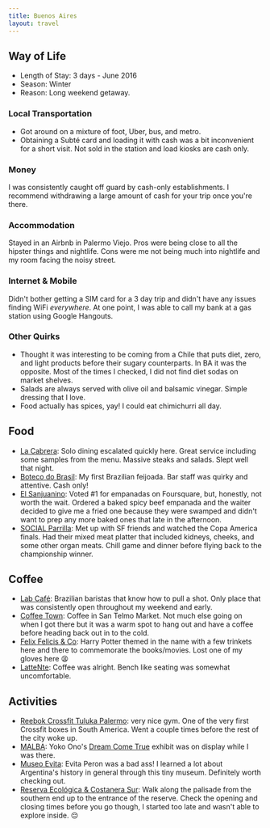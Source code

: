 ```yaml
---
title: Buenos Aires
layout: travel
---
```

## Way of Life
* Length of Stay: 3 days - June 2016
* Season: Winter
* Reason: Long weekend getaway.

### Local Transportation

* Got around on a mixture of foot, Uber, bus, and metro.
* Obtaining a Subté card and loading it with cash was a bit inconvenient for a short visit. Not sold in the station and load kiosks are cash only.

### Money

I was consistently caught off guard by cash-only establishments.
I recommend withdrawing a large amount of cash for your trip once you're there.

### Accommodation

Stayed in an Airbnb in Palermo Viejo.
Pros were being close to all the hipster things and nightlife.
Cons were me not being much into nightlife and my room facing the noisy street.

### Internet & Mobile

Didn't bother getting a SIM card for a 3 day trip and didn't have any issues finding WiFi _everywhere_.
At one point, I was able to call my bank at a gas station using Google Hangouts.

### Other Quirks
* Thought it was interesting to be coming from a Chile that puts diet, zero, and light products before their
sugary counterparts. In BA it was the opposite. Most of the times I checked, I did not find diet sodas on market shelves.
* Salads are always served with olive oil and balsamic vinegar. Simple dressing that I love.
* Food actually has spices, yay! I could eat chimichurri all day.

## Food
* [La Cabrera](http://4sq.com/oT2uRm): Solo dining escalated quickly here. Great service including some samples from the menu. Massive steaks and salads. Slept well that night.
* [Boteco do Brasil](http://4sq.com/sIE0RG): My first Brazilian feijoada. Bar staff was quirky and attentive. Cash only!
* [El Sanjuanino](http://4sq.com/t9MnzD): Voted #1 for empanadas on Foursquare, but, honestly, not worth the wait. Ordered a baked spicy beef empanada and the waiter decided to give me a fried one because they were swamped and didn't want to prep any more baked ones that late in the afternoon.
* [SOCIAL Parrilla](http://4sq.com/1zcT3uC): Met up with SF friends and watched the Copa America finals. Had their mixed meat platter that included kidneys, cheeks, and some other organ meats. Chill game and dinner before flying back to the championship winner.

## Coffee

* [Lab Café](https://foursquare.com/v/lab-training-center--coffee-shop/542c714a498ed1d8ff638938): Brazilian baristas that know how to pull a shot. Only place that was consistently open throughout my weekend and early.
* [Coffee Town](https://foursquare.com/v/coffee-town/50b0b9f0e4b04cb0a21732d3): Coffee in San Telmo Market. Not much else going on when I got there but it was a warm spot to hang out and have a coffee before heading back out in to the cold.
* [Felix Felicis & Co](https://foursquare.com/v/felix-felicis--co/5516bb56498ec1fbae8d14ab): Harry Potter themed in the name with a few trinkets here and there to commemorate the books/movies. Lost one of my gloves here :tired_face:
* [LatteNte](https://foursquare.com/v/lattente/50a3c612e4b0b35f502fbb21): Coffee was alright. Bench like seating was somewhat uncomfortable.

## Activities

* [Reebok Crossfit Tuluka Palermo](http://4sq.com/QO16wS): very nice gym. One of the very first Crossfit boxes in South America. Went a couple times before the rest of the city woke up.
* [MALBA](https://foursquare.com/v/museo-de-arte-latinoamericano-de-buenos-aires-malba/4b37a2dbf964a520684325e3): Yoko Ono's [Dream Come True](http://www.malba.org.ar/evento/yoko-ono-dream-come-true/) exhibit was on display while I was there.
* [Museo Evita](https://foursquare.com/v/museo-evita/4b05871af964a520e07f22e3): Evita Peron was a bad ass! I learned a lot about Argentina's history in general through this tiny museum. Definitely worth checking out.
* [Reserva Ecológica & Costanera Sur](https://foursquare.com/v/reserva-ecol%C3%B3gica/4c0a76bf6071a593428cdf32): Walk along the palisade from the southern end up to the entrance of the reserve. Check the opening and closing times before you go though, I started too late and wasn't able to explore inside. :pensive:
